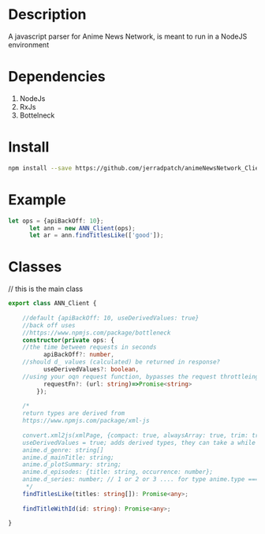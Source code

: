 
# Description
A javascript parser for Anime News Network, is meant to run in a NodeJS environment

# Dependencies
1) NodeJs
2) RxJs
3) Bottelneck

# Install
```bash
npm install --save https://github.com/jerradpatch/animeNewsNetwork_Client/tarball/master
```

# Example
```typescript
let ops = {apiBackOff: 10};
      let ann = new ANN_Client(ops);
      let ar = ann.findTitlesLike(['good']);
```
      
      
# Classes
// this is the main class
```typescript
export class ANN_Client {
    
    //default {apiBackOff: 10, useDerivedValues: true}
    //back off uses 
    //https://www.npmjs.com/package/bottleneck
    constructor(private ops: {
    //the time between requests in seconds
          apiBackOff?: number,
    //should d_ values (calculated) be returned in response?
          useDerivedValues?: boolean,
    //using your oqn request function, bypasses the request throttleing (apiBackOff)
          requestFn?: (url: string)=>Promise<string>
        });
    
    /*
    return types are derived from 
    https://www.npmjs.com/package/xml-js
    
    convert.xml2js(xmlPage, {compact: true, alwaysArray: true, trim: true, nativeType: true})
    useDerivedValues = true; adds derived types, they can take a while as they are fetched from multiple calls
    anime.d_genre: string[]
    anime.d_mainTitle: string;
    anime.d_plotSummary: string;
    anime.d_episodes: {title: string, occurrence: number};
    anime.d_series: number; // 1 or 2 or 3 .... for type anime.type === 'TV' (for now)
     */
    findTitlesLike(titles: string[]): Promise<any>; 
    
    findTitleWithId(id: string): Promise<any>;
    
}



```
